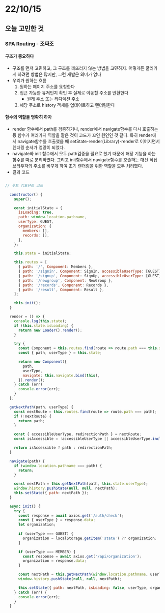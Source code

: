 # 22/10/15

## 오늘 고민한 것

### SPA Routing - 조짜조

#### 구조가 중요하다

- 구조를 먼저 고민하고, 그 구조를 깨뜨리지 않는 방법을 고민하자. 어떻게든 굴러가게 하려면 방법은 많지만, 그런 개발은 의미가 없다
- 우리가 원하는 흐름 
	1. 원하는 페이지 주소를 요청한다
	2. 접근 가능한  유저인지 확인 후 실제로 이동할 주소를 반환한다
		- 원래 주소 또는 리디렉션 주소
	3. 해당 주소로 history 객체를 업데이트하고 렌더링한다

#### 함수의 역할을 명확히 하자

- render 함수에서 path를 검증하거나, render에서 navigate함수를 다시 호출하는 등 함수가 여러가지 역할을 맡은 것이 코드가 꼬인 원인인 것 같다. 특히 render에서 navigate함수를 호출했을 때 setState-render(Library)-render로 이어지면서 렌더링 순서가 엉망이 되었다.
- navigate와 init 함수에서 모두 path검증을 필요로 했기 때문에 해당 기능을 하는 함수를 따로 분리하였다. 그리고 init함수에서 navigate함수를 호출하는 대신 직접 브라우저의 주소를 바꾸게 하여 초기 렌더링을 위한 역할을 모두 처리했다. 
- 결과 코드

```javascript

// 루트 컴포넌트 코드

  constructor() {
    super();

    const initialState = {
      isLoading: true,
      path: window.location.pathname,
      userType: GUEST,
      organization: {
        members: [],
        records: [],
      },
    };

    this.state = initialState;

    this.routes = [
      { path: '/', Component: Members },
      { path: '/signin', Component: SignIn, accessibleUserType: [GUEST], redirectionPath: '/' },
      { path: '/signup', Component: SignUp, accessibleUserType: [GUEST], redirectionPath: '/' },
      { path: '/newgroup', Component: NewGroup },
      { path: '/records', Component: Records },
      { path: '/result', Component: Result },
    ];

    this.init();
  }

  render = () => {
    console.log(this.state);
    if (this.state.isLoading) {
      return new Loader().render();
    }

    try {
      const Component = this.routes.find(route => route.path === this.state.path)?.Component ?? NotFound;
      const { path, userType } = this.state;

      return new Component({
        path,
        userType,
        navigate: this.navigate.bind(this),
      }).render();
    } catch (err) 
      console.error(err);
    }
  };

  getNextPath(path, userType) {
    const nextRoute = this.routes.find(route => route.path === path);
    if (!nextRoute) {
      return path;
    }

    const { accessibleUserType, redirectionPath } = nextRoute;
    const isAccessible = !accessibleUserType || accessibleUserType.includes(userType);

    return isAccessible ? path : redirectionPath;
  }

  navigate(path) {
    if (window.location.pathname === path) {
      return;
    }

    const nextPath = this.getNextPath(path, this.state.userType);
    window.history.pushState(null, null, nextPath);
    this.setState({ path: nextPath });
  }

  async init() {
    try {
      const response = await axios.get('/auth/check');
      const { userType } = response.data;
      let organization;
      
      if (userType === GUEST) {
        organization = localStorage.getItem('state') ?? organization;
      }

      if (userType === MEMBER) {
        const response = await axios.get('/api/organization');
        organization = response.data;
      }

      const nextPath = this.getNextPath(window.location.pathname, userType);
      window.history.pushState(null, null, nextPath);

      this.setState({ path: nextPath, isLoading: false, userType, organization });
    } catch (err) {
      console.error(err);
    }
  }

```

